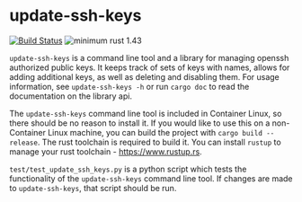 # update-ssh-keys

[![Build Status](https://travis-ci.org/coreos/update-ssh-keys.svg?branch=master)](https://travis-ci.org/coreos/update-ssh-keys)
![minimum rust 1.43](https://img.shields.io/badge/rust-1.43%2B-orange.svg)

`update-ssh-keys` is a command line tool and a library for managing openssh
authorized public keys. It keeps track of sets of keys with names, allows for
adding additional keys, as well as deleting and disabling them. For usage
information, see `update-ssh-keys -h` or run `cargo doc` to read the
documentation on the library api. 

The `update-ssh-keys` command line tool is included in Container Linux, so there
should be no reason to install it. If you would like to use this on a
non-Container Linux machine, you can build the project with `cargo build
--release`. The rust toolchain is required to build it. You can install `rustup`
to manage your rust toolchain - https://www.rustup.rs. 

`test/test_update_ssh_keys.py` is a python script which tests the functionality
of the `update-ssh-keys` command line tool. If changes are made to
`update-ssh-keys`, that script should be run.
